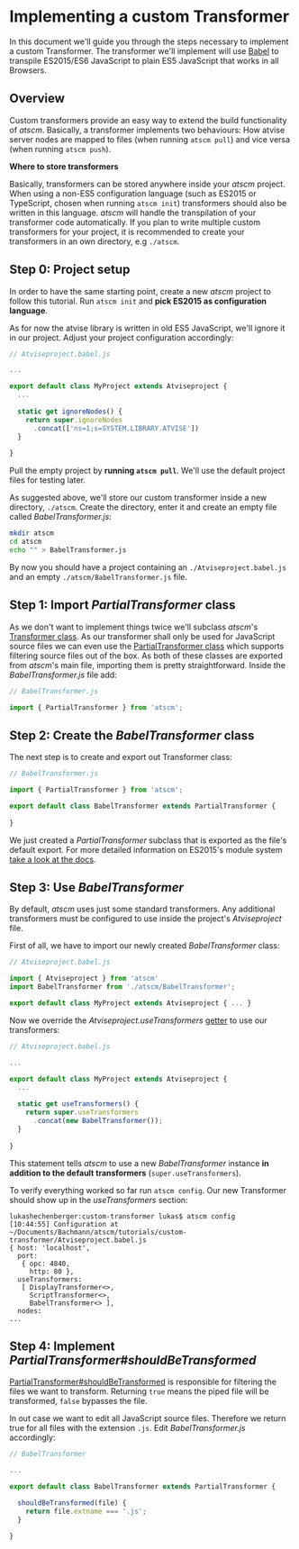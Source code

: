 # Implementing a custom Transformer

In this document we'll guide you through the steps necessary to implement a custom Transformer.
The transformer we'll implement will use [Babel](http://babeljs.io) to transpile ES2015/ES6 JavaScript to plain ES5 JavaScript that works in all Browsers.

## Overview

Custom transformers provide an easy way to extend the build functionality of *atscm*. Basically, a transformer implements two behaviours: How atvise server nodes are mapped to files (when running `atscm pull`) and vice versa (when running `atscm push`).

**Where to store transformers**

Basically, transformers can be stored anywhere inside your *atscm* project. When using a non-ES5 configuration language (such as ES2015 or TypeScript, chosen when running `atscm init`) transformers should also be written in this language. *atscm* will handle the transpilation of your transformer code automatically. If you plan to write multiple custom transformers for your project, it is recommended to create your transformers in an own directory, e.g `./atscm`.

## Step 0: Project setup

In order to have the same starting point, create a new *atscm* project to follow this tutorial. Run `atscm init` and **pick ES2015 as configuration language**.

As for now the atvise library is written in old ES5 JavaScript, we'll ignore it in our project. Adjust your project configuration accordingly:

```javascript
// Atviseproject.babel.js

...

export default class MyProject extends Atviseproject {
  ...
  
  static get ignoreNodes() {
    return super.ignoreNodes
      .concat(['ns=1;s=SYSTEM.LIBRARY.ATVISE'])
  }
  
}
```

Pull the empty project by **running `atscm pull`**. We'll use the default project files for testing later.

As suggested above, we'll store our custom transformer inside a new directory, `./atscm`. Create the directory, enter it and create an empty file called *BabelTransformer.js*:

```bash
mkdir atscm
cd atscm
echo "" > BabelTransformer.js
```

By now you should have a project containing an `./Atviseproject.babel.js` and an empty `./atscm/BabelTransformer.js` file.

## Step 1: Import *PartialTransformer* class

As we don't want to implement things twice we'll subclass *atscm*'s [Transformer class](https://doc.esdoc.org/github.com/atSCM/atscm/class/src/lib/transform/Transformer.js~Transformer.html). As our transformer shall only be used for JavaScript source files we can even use the [PartialTransformer class](https://doc.esdoc.org/github.com/atSCM/atscm/class/src/lib/transform/PartialTransformer.js~PartialTransformer.html) which supports filtering source files out of the box. As both of these classes are exported from *atscm*'s main file, importing them is pretty straightforward. Inside the *BabelTransformer.js* file add:
 
```javascript
// BabelTransformer.js

import { PartialTransformer } from 'atscm';
```

## Step 2: Create the *BabelTransformer* class

The next step is to create and export out Transformer class:

```javascript
// BabelTransformer.js

import { PartialTransformer } from 'atscm';

export default class BabelTransformer extends PartialTransformer {
  
}
```

We just created a *PartialTransformer* subclass that is exported as the file's default export. For more detailed information on ES2015's module system [take a look at the docs](https://developer.mozilla.org/en-US/docs/Web/JavaScript/Reference/Statements/export). 

## Step 3: Use *BabelTransformer*

By default, *atscm* uses just some standard transformers. Any additional transformers must be configured to use inside the project's *Atviseproject* file.

First of all, we have to import our newly created *BabelTransformer* class:

```javascript
// Atviseproject.babel.js

import { Atviseproject } from 'atscm'
import BabelTransformer from './atscm/BabelTransformer';

export default class MyProject extends Atviseproject { ... }
```

Now we override the *Atviseproject.useTransformers* [getter](https://developer.mozilla.org/de/docs/Web/JavaScript/Reference/Functions/get) to use our transformers:

```javascript
// Atviseproject.babel.js

...

export default class MyProject extends Atviseproject {
  ...
  
  static get useTransformers() {
    return super.useTransformers
      .concat(new BabelTransformer());
  }
  
}
```

This statement tells *atscm* to use a new *BabelTransformer* instance **in addition to the default transformers** (`super.useTransformers`).

To verify everything worked so far run `atscm config`. Our new Transformer should show up in the *useTransformers* section:

```
lukashechenberger:custom-transformer lukas$ atscm config
[10:44:55] Configuration at ~/Documents/Bachmann/atscm/tutorials/custom-transformer/Atviseproject.babel.js 
{ host: 'localhost',
  port: 
   { opc: 4840,
     http: 80 },
  useTransformers: 
   [ DisplayTransformer<>,
     ScriptTransformer<>,
     BabelTransformer<> ],
  nodes: 
...
```

## Step 4: Implement *PartialTransformer#shouldBeTransformed*

[PartialTransformer#shouldBeTransformed](https://doc.esdoc.org/github.com/atSCM/atscm/class/src/lib/transform/PartialTransformer.js~PartialTransformer.html#instance-method-shouldBeTransformed) is responsible for filtering the files we want to transform. Returning `true` means the piped file will be transformed, `false` bypasses the file.
 
In out case we want to edit all JavaScript source files. Therefore we return true for all files with the extension `.js`. Edit *BabelTransformer.js* accordingly:

```javascript
// BabelTransformer

...

export default class BabelTransformer extends PartialTransformer {

  shouldBeTransformed(file) {
    return file.extname === '.js';
  }

}
```

